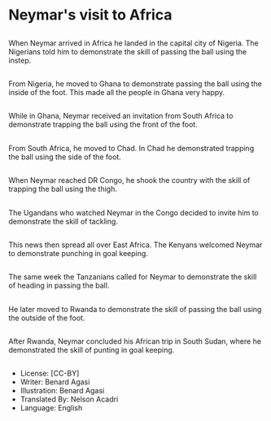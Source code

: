 # Neymar's visit to Africa

##
When Neymar arrived
in Africa he landed in
the capital city of
Nigeria. The Nigerians
told him to demonstrate
the skill of passing the
ball using the instep.

##
From Nigeria, he moved
to Ghana to
demonstrate passing
the ball using the inside
of the foot. This made
all the people in Ghana
very happy.

##
While in Ghana,
Neymar received an
invitation from South
Africa to demonstrate
trapping the ball using
the front of the foot.

##
From South Africa, he
moved to Chad. In Chad
he demonstrated
trapping the ball using
the side of the foot.

##
When Neymar reached
DR Congo, he shook the
country with the skill of
trapping the ball using
the thigh.

##
The Ugandans who
watched Neymar in the
Congo decided to invite
him to demonstrate the
skill of tackling.

##
This news then spread
all over East Africa. The
Kenyans welcomed
Neymar to demonstrate
punching in goal
keeping.

##
The same week the
Tanzanians called for
Neymar to demonstrate
the skill of heading in
passing the ball.

##
He later moved to
Rwanda to demonstrate
the skill of passing the
ball using the outside of
the foot.

##
After Rwanda, Neymar
concluded his African
trip in South Sudan,
where he demonstrated
the skill of punting in
goal keeping.

##
* License: [CC-BY]
* Writer: Benard Agasi
* Illustration: Benard Agasi
* Translated By: Nelson Acadri
* Language: English
